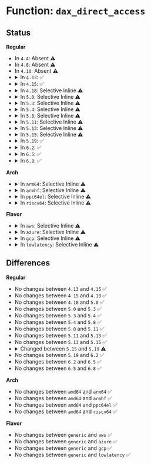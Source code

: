 # Function: <code>dax_direct_access</code>

## Status
<b>Regular</b>
<ul>
<li>
In <code>4.4</code>: Absent ⚠️
</li>
<li>
In <code>4.8</code>: Absent ⚠️
</li>
<li>
In <code>4.10</code>: Absent ⚠️
</li>
<li>
<details>
<summary>In <code>4.13</code>: ✅</summary>

```c
long int dax_direct_access(struct dax_device *dax_dev, long unsigned int pgoff, long int nr_pages, void **kaddr, pfn_t *pfn);
```

**Collision:** Unique Global

**Inline:** No

**Transformation:** False

**Instances:**

```
In drivers/dax/super.c (ffffffff8163cb10)
Location: drivers/dax/super.c:220
Inline: False
Direct callers:
  - fs/dax.c:dax_iomap_fault
  - fs/dax.c:dax_iomap_fault
  - fs/dax.c:dax_iomap_fault
  - fs/dax.c:dax_iomap_actor
  - fs/dax.c:__dax_zero_page_range
  - fs/dax.c:dax_writeback_mapping_range
  - drivers/dax/super.c:__bdev_dax_supported
  - drivers/md/dm-linear.c:linear_dax_direct_access
  - drivers/md/dm-stripe.c:stripe_dax_direct_access
```
**Symbols:**

```
ffffffff8163cb10-ffffffff8163cb9c: dax_direct_access (STB_GLOBAL)
```
</details>
</li>
<li>
<details>
<summary>In <code>4.15</code>: ✅</summary>

```c
long int dax_direct_access(struct dax_device *dax_dev, long unsigned int pgoff, long int nr_pages, void **kaddr, pfn_t *pfn);
```

**Collision:** Unique Global

**Inline:** No

**Transformation:** False

**Instances:**

```
In drivers/dax/super.c (ffffffff816a57a0)
Location: drivers/dax/super.c:244
Inline: False
Direct callers:
  - fs/dax.c:dax_iomap_fault
  - fs/dax.c:dax_iomap_actor
  - fs/dax.c:__dax_zero_page_range
  - fs/dax.c:dax_iomap_pfn
  - fs/dax.c:dax_writeback_mapping_range
  - drivers/dax/super.c:__bdev_dax_supported
  - drivers/md/dm-linear.c:linear_dax_direct_access
  - drivers/md/dm-stripe.c:stripe_dax_direct_access
```
**Symbols:**

```
ffffffff816a57a0-ffffffff816a5832: dax_direct_access (STB_GLOBAL)
```
</details>
</li>
<li>
<details>
<summary>In <code>4.18</code>: Selective Inline ⚠️</summary>

```c
long int dax_direct_access(struct dax_device *dax_dev, long unsigned int pgoff, long int nr_pages, void **kaddr, pfn_t *pfn);
```

**Collision:** Unique Global

**Inline:** Selective

**Transformation:** False

**Instances:**

```
In drivers/dax/super.c (ffffffff816e1880)
Location: drivers/dax/super.c:266
Inline: True
Direct callers:
  - fs/dax.c:dax_iomap_actor
  - fs/dax.c:dax_iomap_pfn
  - drivers/md/dm-linear.c:linear_dax_direct_access
  - drivers/md/dm-stripe.c:stripe_dax_direct_access
```
**Symbols:**

```
ffffffff816e1880-ffffffff816e18de: dax_direct_access (STB_GLOBAL)
```
</details>
</li>
<li>
<details>
<summary>In <code>5.0</code>: Selective Inline ⚠️</summary>

```c
long int dax_direct_access(struct dax_device *dax_dev, long unsigned int pgoff, long int nr_pages, void **kaddr, pfn_t *pfn);
```

**Collision:** Unique Global

**Inline:** Selective

**Transformation:** False

**Instances:**

```
In drivers/dax/super.c (ffffffff81704ca0)
Location: drivers/dax/super.c:265
Inline: True
Direct callers:
  - fs/dax.c:dax_iomap_actor
  - fs/dax.c:dax_iomap_pfn
  - drivers/md/dm-linear.c:linear_dax_direct_access
  - drivers/md/dm-stripe.c:stripe_dax_direct_access
```
**Symbols:**

```
ffffffff81704ca0-ffffffff81704cfe: dax_direct_access (STB_GLOBAL)
```
</details>
</li>
<li>
<details>
<summary>In <code>5.3</code>: Selective Inline ⚠️</summary>

```c
long int dax_direct_access(struct dax_device *dax_dev, long unsigned int pgoff, long int nr_pages, void **kaddr, pfn_t *pfn);
```

**Collision:** Unique Global

**Inline:** Selective

**Transformation:** False

**Instances:**

```
In drivers/dax/super.c (ffffffff8173eab0)
Location: drivers/dax/super.c:296
Inline: True
Direct callers:
  - fs/dax.c:dax_iomap_actor
  - fs/dax.c:dax_iomap_pfn
  - drivers/md/dm-linear.c:linear_dax_direct_access
  - drivers/md/dm-stripe.c:stripe_dax_direct_access
```
**Symbols:**

```
ffffffff8173eab0-ffffffff8173eb10: dax_direct_access (STB_GLOBAL)
```
</details>
</li>
<li>
<details>
<summary>In <code>5.4</code>: Selective Inline ⚠️</summary>

```c
long int dax_direct_access(struct dax_device *dax_dev, long unsigned int pgoff, long int nr_pages, void **kaddr, pfn_t *pfn);
```

**Collision:** Unique Global

**Inline:** Selective

**Transformation:** False

**Instances:**

```
In drivers/dax/super.c (ffffffff81762c90)
Location: drivers/dax/super.c:296
Inline: True
Direct callers:
  - fs/dax.c:dax_iomap_actor
  - fs/dax.c:dax_iomap_pfn
  - drivers/md/dm-linear.c:linear_dax_direct_access
  - drivers/md/dm-stripe.c:stripe_dax_direct_access
```
**Symbols:**

```
ffffffff81762c90-ffffffff81762cf0: dax_direct_access (STB_GLOBAL)
```
</details>
</li>
<li>
<details>
<summary>In <code>5.8</code>: Selective Inline ⚠️</summary>

```c
long int dax_direct_access(struct dax_device *dax_dev, long unsigned int pgoff, long int nr_pages, void **kaddr, pfn_t *pfn);
```

**Collision:** Unique Global

**Inline:** Selective

**Transformation:** False

**Instances:**

```
In drivers/dax/super.c (ffffffff81823687)
Location: drivers/dax/super.c:296
Inline: True
Inline callers:
  - drivers/dax/super.c:__generic_fsdax_supported
  - drivers/dax/super.c:__generic_fsdax_supported
Direct callers:
  - fs/dax.c:dax_iomap_actor
  - fs/dax.c:dax_iomap_zero
  - fs/dax.c:dax_iomap_pfn
  - drivers/md/dm-linear.c:linear_dax_direct_access
  - drivers/md/dm-stripe.c:stripe_dax_direct_access
```
**Symbols:**

```
ffffffff81822a40-ffffffff81822aa2: dax_direct_access (STB_GLOBAL)
```
</details>
</li>
<li>
<details>
<summary>In <code>5.11</code>: Selective Inline ⚠️</summary>

```c
long int dax_direct_access(struct dax_device *dax_dev, long unsigned int pgoff, long int nr_pages, void **kaddr, pfn_t *pfn);
```

**Collision:** Unique Global

**Inline:** Selective

**Transformation:** False

**Instances:**

```
In drivers/dax/super.c (ffffffff8183239c)
Location: drivers/dax/super.c:304
Inline: True
Inline callers:
  - drivers/dax/super.c:__generic_fsdax_supported
  - drivers/dax/super.c:__generic_fsdax_supported
Direct callers:
  - fs/dax.c:dax_iomap_actor
  - fs/dax.c:dax_iomap_zero
  - fs/dax.c:dax_iomap_pfn
  - drivers/md/dm-linear.c:linear_dax_direct_access
  - drivers/md/dm-stripe.c:stripe_dax_direct_access
```
**Symbols:**

```
ffffffff81831750-ffffffff818317b2: dax_direct_access (STB_GLOBAL)
```
</details>
</li>
<li>
<details>
<summary>In <code>5.13</code>: Selective Inline ⚠️</summary>

```c
long int dax_direct_access(struct dax_device *dax_dev, long unsigned int pgoff, long int nr_pages, void **kaddr, pfn_t *pfn);
```

**Collision:** Unique Global

**Inline:** Selective

**Transformation:** False

**Instances:**

```
In drivers/dax/super.c (ffffffff8181518c)
Location: drivers/dax/super.c:304
Inline: True
Inline callers:
  - drivers/dax/super.c:__generic_fsdax_supported
  - drivers/dax/super.c:__generic_fsdax_supported
Direct callers:
  - fs/dax.c:dax_iomap_pte_fault
  - fs/dax.c:dax_iomap_actor
  - fs/dax.c:dax_iomap_zero
  - fs/dax.c:dax_iomap_pfn
  - drivers/md/dm-linear.c:linear_dax_direct_access
  - drivers/md/dm-stripe.c:stripe_dax_direct_access
```
**Symbols:**

```
ffffffff81814980-ffffffff818149e2: dax_direct_access (STB_GLOBAL)
```
</details>
</li>
<li>
<details>
<summary>In <code>5.15</code>: Selective Inline ⚠️</summary>

```c
long int dax_direct_access(struct dax_device *dax_dev, long unsigned int pgoff, long int nr_pages, void **kaddr, pfn_t *pfn);
```

**Collision:** Unique Global

**Inline:** Selective

**Transformation:** False

**Instances:**

```
In drivers/dax/super.c (ffffffff8189f9ac)
Location: drivers/dax/super.c:309
Inline: True
Inline callers:
  - drivers/dax/super.c:generic_fsdax_supported
  - drivers/dax/super.c:generic_fsdax_supported
Direct callers:
  - fs/dax.c:dax_fault_iter
  - fs/dax.c:dax_fault_cow_page
  - fs/dax.c:dax_iomap_iter
  - fs/dax.c:dax_iomap_zero
  - drivers/md/dm-linear.c:linear_dax_direct_access
  - drivers/md/dm-stripe.c:stripe_dax_direct_access
```
**Symbols:**

```
ffffffff8189f140-ffffffff8189f1a5: dax_direct_access (STB_GLOBAL)
```
</details>
</li>
<li>
<details>
<summary>In <code>5.19</code>: ✅</summary>

```c
long int dax_direct_access(struct dax_device *dax_dev, long unsigned int pgoff, long int nr_pages, enum dax_access_mode mode, void **kaddr, pfn_t *pfn);
```

**Collision:** Unique Global

**Inline:** No

**Transformation:** False

**Instances:**

```
In drivers/dax/super.c (ffffffff819e8c40)
Location: drivers/dax/super.c:127
Inline: False
Direct callers:
  - fs/dax.c:dax_fault_iter
  - fs/dax.c:dax_fault_cow_page
  - fs/dax.c:dax_iomap_iter
  - fs/dax.c:dax_iomap_iter
  - fs/dax.c:dax_zero_range
  - drivers/md/dm-linear.c:linear_dax_direct_access
  - drivers/md/dm-stripe.c:stripe_dax_direct_access
```
**Symbols:**

```
ffffffff819e8c40-ffffffff819e8cdb: dax_direct_access (STB_GLOBAL)
```
</details>
</li>
<li>
<details>
<summary>In <code>6.2</code>: ✅</summary>

```c
long int dax_direct_access(struct dax_device *dax_dev, long unsigned int pgoff, long int nr_pages, enum dax_access_mode mode, void **kaddr, pfn_t *pfn);
```

**Collision:** Unique Global

**Inline:** No

**Transformation:** False

**Instances:**

```
In drivers/dax/super.c (ffffffff81b65470)
Location: drivers/dax/super.c:149
Inline: False
Direct callers:
  - fs/dax.c:dax_fault_cow_page
  - fs/dax.c:dax_iomap_iter
  - fs/dax.c:dax_iomap_iter
  - fs/dax.c:dax_zero_range
  - fs/dax.c:dax_iomap_direct_access
  - drivers/md/dm-linear.c:linear_dax_direct_access
  - drivers/md/dm-stripe.c:stripe_dax_direct_access
```
**Symbols:**

```
ffffffff81b65470-ffffffff81b6550b: dax_direct_access (STB_GLOBAL)
```
</details>
</li>
<li>
<details>
<summary>In <code>6.5</code>: ✅</summary>

```c
long int dax_direct_access(struct dax_device *dax_dev, long unsigned int pgoff, long int nr_pages, enum dax_access_mode mode, void **kaddr, pfn_t *pfn);
```

**Collision:** Unique Global

**Inline:** No

**Transformation:** False

**Instances:**

```
In drivers/dax/super.c (ffffffff81bb8a70)
Location: drivers/dax/super.c:149
Inline: False
Direct callers:
  - fs/dax.c:dax_fault_cow_page
  - fs/dax.c:dax_iomap_iter
  - fs/dax.c:dax_iomap_iter
  - fs/dax.c:dax_memzero
  - fs/dax.c:dax_iomap_direct_access
  - drivers/md/dm-linear.c:linear_dax_direct_access
  - drivers/md/dm-stripe.c:stripe_dax_direct_access
```
**Symbols:**

```
ffffffff81bb8a70-ffffffff81bb8b0b: dax_direct_access (STB_GLOBAL)
```
</details>
</li>
<li>
<details>
<summary>In <code>6.8</code>: ✅</summary>

```c
long int dax_direct_access(struct dax_device *dax_dev, long unsigned int pgoff, long int nr_pages, enum dax_access_mode mode, void **kaddr, pfn_t *pfn);
```

**Collision:** Unique Global

**Inline:** No

**Transformation:** False

**Instances:**

```
In drivers/dax/super.c (ffffffff81c0d0d0)
Location: drivers/dax/super.c:149
Inline: False
Direct callers:
  - fs/dax.c:dax_fault_cow_page
  - fs/dax.c:dax_iomap_iter
  - fs/dax.c:dax_iomap_iter
  - fs/dax.c:dax_memzero
  - fs/dax.c:dax_iomap_direct_access
  - drivers/md/dm-linear.c:linear_dax_direct_access
  - drivers/md/dm-stripe.c:stripe_dax_direct_access
```
**Symbols:**

```
ffffffff81c0d0d0-ffffffff81c0d16b: dax_direct_access (STB_GLOBAL)
```
</details>
</li>
</ul>
<b>Arch</b>
<ul>
<li>
<details>
<summary>In <code>arm64</code>: Selective Inline ⚠️</summary>

```c
long int dax_direct_access(struct dax_device *dax_dev, long unsigned int pgoff, long int nr_pages, void **kaddr, pfn_t *pfn);
```

**Collision:** Unique Global

**Inline:** Selective

**Transformation:** False

**Instances:**

```
In drivers/dax/super.c (ffff800010962958)
Location: drivers/dax/super.c:296
Inline: True
Direct callers:
  - fs/dax.c:dax_iomap_actor
  - drivers/md/dm-linear.c:linear_dax_direct_access
  - drivers/md/dm-stripe.c:stripe_dax_direct_access
```
**Symbols:**

```
ffff800010962958-ffff8000109629f4: dax_direct_access (STB_GLOBAL)
```
</details>
</li>
<li>
<details>
<summary>In <code>armhf</code>: Selective Inline ⚠️</summary>

```c
long int dax_direct_access(struct dax_device *dax_dev, long unsigned int pgoff, long int nr_pages, void **kaddr, pfn_t *pfn);
```

**Collision:** Unique Global

**Inline:** Selective

**Transformation:** False

**Instances:**

```
In drivers/dax/super.c (c0a39854)
Location: drivers/dax/super.c:296
Inline: True
```
**Symbols:**

```
c0a39854-c0a398d4: dax_direct_access (STB_GLOBAL)
```
</details>
</li>
<li>
<details>
<summary>In <code>ppc64el</code>: Selective Inline ⚠️</summary>

```c
long int dax_direct_access(struct dax_device *dax_dev, long unsigned int pgoff, long int nr_pages, void **kaddr, pfn_t *pfn);
```

**Collision:** Unique Global

**Inline:** Selective

**Transformation:** False

**Instances:**

```
In drivers/dax/super.c (c000000000a189f0)
Location: drivers/dax/super.c:296
Inline: True
Direct callers:
  - fs/dax.c:dax_iomap_actor
  - fs/dax.c:dax_iomap_pfn
  - drivers/md/dm-linear.c:linear_dax_direct_access
  - drivers/md/dm-stripe.c:stripe_dax_direct_access
```
**Symbols:**

```
c000000000a189f0-c000000000a18ab0: dax_direct_access (STB_GLOBAL)
```
</details>
</li>
<li>
<details>
<summary>In <code>riscv64</code>: Selective Inline ⚠️</summary>

```c
long int dax_direct_access(struct dax_device *dax_dev, long unsigned int pgoff, long int nr_pages, void **kaddr, pfn_t *pfn);
```

**Collision:** Unique Global

**Inline:** Selective

**Transformation:** False

**Instances:**

```
In drivers/dax/super.c (ffffffe0005cff48)
Location: drivers/dax/super.c:296
Inline: True
Direct callers:
  - fs/dax.c:dax_iomap_actor
  - drivers/md/dm-linear.c:linear_dax_direct_access
  - drivers/md/dm-stripe.c:stripe_dax_direct_access
```
**Symbols:**

```
ffffffe0005cff48-ffffffe0005cffbe: dax_direct_access (STB_GLOBAL)
```
</details>
</li>
</ul>
<b>Flavor</b>
<ul>
<li>
<details>
<summary>In <code>aws</code>: Selective Inline ⚠️</summary>

```c
long int dax_direct_access(struct dax_device *dax_dev, long unsigned int pgoff, long int nr_pages, void **kaddr, pfn_t *pfn);
```

**Collision:** Unique Global

**Inline:** Selective

**Transformation:** False

**Instances:**

```
In drivers/dax/super.c (ffffffff81717380)
Location: drivers/dax/super.c:296
Inline: True
Direct callers:
  - fs/dax.c:dax_iomap_actor
  - fs/dax.c:dax_iomap_pfn
  - drivers/md/dm-linear.c:linear_dax_direct_access
  - drivers/md/dm-stripe.c:stripe_dax_direct_access
```
**Symbols:**

```
ffffffff81717380-ffffffff817173e0: dax_direct_access (STB_GLOBAL)
```
</details>
</li>
<li>
<details>
<summary>In <code>azure</code>: Selective Inline ⚠️</summary>

```c
long int dax_direct_access(struct dax_device *dax_dev, long unsigned int pgoff, long int nr_pages, void **kaddr, pfn_t *pfn);
```

**Collision:** Unique Global

**Inline:** Selective

**Transformation:** False

**Instances:**

```
In drivers/dax/super.c (ffffffff816ef8b0)
Location: drivers/dax/super.c:296
Inline: True
Direct callers:
  - fs/dax.c:dax_iomap_actor
  - fs/dax.c:dax_iomap_pfn
  - drivers/md/dm-linear.c:linear_dax_direct_access
  - drivers/md/dm-stripe.c:stripe_dax_direct_access
```
**Symbols:**

```
ffffffff816ef8b0-ffffffff816ef910: dax_direct_access (STB_GLOBAL)
```
</details>
</li>
<li>
<details>
<summary>In <code>gcp</code>: Selective Inline ⚠️</summary>

```c
long int dax_direct_access(struct dax_device *dax_dev, long unsigned int pgoff, long int nr_pages, void **kaddr, pfn_t *pfn);
```

**Collision:** Unique Global

**Inline:** Selective

**Transformation:** False

**Instances:**

```
In drivers/dax/super.c (ffffffff81756150)
Location: drivers/dax/super.c:296
Inline: True
Direct callers:
  - fs/dax.c:dax_iomap_actor
  - fs/dax.c:dax_iomap_pfn
  - drivers/md/dm-linear.c:linear_dax_direct_access
  - drivers/md/dm-stripe.c:stripe_dax_direct_access
```
**Symbols:**

```
ffffffff81756150-ffffffff817561b0: dax_direct_access (STB_GLOBAL)
```
</details>
</li>
<li>
<details>
<summary>In <code>lowlatency</code>: Selective Inline ⚠️</summary>

```c
long int dax_direct_access(struct dax_device *dax_dev, long unsigned int pgoff, long int nr_pages, void **kaddr, pfn_t *pfn);
```

**Collision:** Unique Global

**Inline:** Selective

**Transformation:** False

**Instances:**

```
In drivers/dax/super.c (ffffffff817715c0)
Location: drivers/dax/super.c:296
Inline: True
Direct callers:
  - fs/dax.c:dax_iomap_actor
  - fs/dax.c:dax_iomap_pfn
  - drivers/md/dm-linear.c:linear_dax_direct_access
  - drivers/md/dm-stripe.c:stripe_dax_direct_access
```
**Symbols:**

```
ffffffff817715c0-ffffffff81771620: dax_direct_access (STB_GLOBAL)
```
</details>
</li>
</ul>

## Differences
<b>Regular</b>
<ul>
<li>
No changes between <code>4.13</code> and <code>4.15</code> ✅
</li>
<li>
No changes between <code>4.15</code> and <code>4.18</code> ✅
</li>
<li>
No changes between <code>4.18</code> and <code>5.0</code> ✅
</li>
<li>
No changes between <code>5.0</code> and <code>5.3</code> ✅
</li>
<li>
No changes between <code>5.3</code> and <code>5.4</code> ✅
</li>
<li>
No changes between <code>5.4</code> and <code>5.8</code> ✅
</li>
<li>
No changes between <code>5.8</code> and <code>5.11</code> ✅
</li>
<li>
No changes between <code>5.11</code> and <code>5.13</code> ✅
</li>
<li>
No changes between <code>5.13</code> and <code>5.15</code> ✅
</li>
<li>
<details>
<summary>Changed between <code>5.15</code> and <code>5.19</code> ⚠️</summary>
<ul>
<li>
<b>Param added. </b>
<code>enum dax_access_mode mode</code>
</li>
<li>
<b>Param reordered. </b>
<code>dax_dev, pgoff, nr_pages, kaddr, pfn</code> ➡️ <code>dax_dev, pgoff, nr_pages, mode, kaddr, pfn</code>
</li>
</ul>
</details>
</li>
<li>
No changes between <code>5.19</code> and <code>6.2</code> ✅
</li>
<li>
No changes between <code>6.2</code> and <code>6.5</code> ✅
</li>
<li>
No changes between <code>6.5</code> and <code>6.8</code> ✅
</li>
</ul>
<b>Arch</b>
<ul>
<li>
No changes between <code>amd64</code> and <code>arm64</code> ✅
</li>
<li>
No changes between <code>amd64</code> and <code>armhf</code> ✅
</li>
<li>
No changes between <code>amd64</code> and <code>ppc64el</code> ✅
</li>
<li>
No changes between <code>amd64</code> and <code>riscv64</code> ✅
</li>
</ul>
<b>Flavor</b>
<ul>
<li>
No changes between <code>generic</code> and <code>aws</code> ✅
</li>
<li>
No changes between <code>generic</code> and <code>azure</code> ✅
</li>
<li>
No changes between <code>generic</code> and <code>gcp</code> ✅
</li>
<li>
No changes between <code>generic</code> and <code>lowlatency</code> ✅
</li>
</ul>

